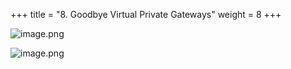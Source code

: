 +++
title = "8. Goodbye Virtual Private Gateways"
weight = 8
+++


![image.png](/images/008-viii-clean-it-up/40-891034-image.png)


![image.png](/images/008-viii-clean-it-up/40-259707-image.png)


